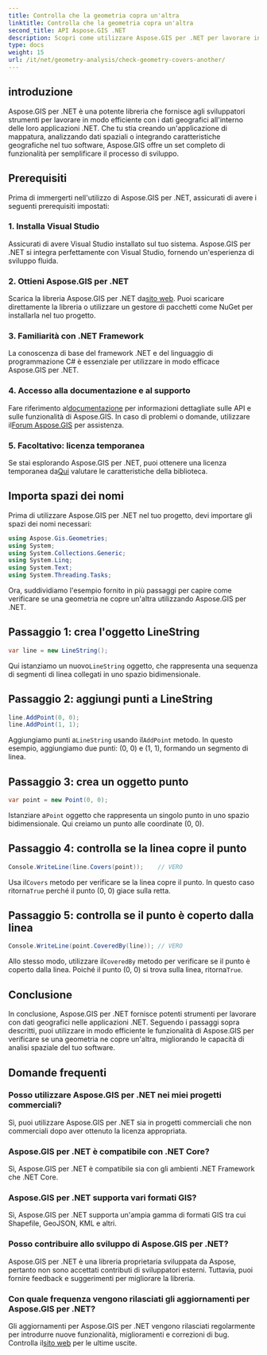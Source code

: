 ```yaml
---
title: Controlla che la geometria copra un'altra
linktitle: Controlla che la geometria copra un'altra
second_title: API Aspose.GIS .NET
description: Scopri come utilizzare Aspose.GIS per .NET per lavorare in modo efficiente con dati geografici, analizzare informazioni spaziali e integrare funzionalità di mappatura nelle tue applicazioni .NET.
type: docs
weight: 15
url: /it/net/geometry-analysis/check-geometry-covers-another/
---
```

## introduzione
Aspose.GIS per .NET è una potente libreria che fornisce agli sviluppatori strumenti per lavorare in modo efficiente con i dati geografici all'interno delle loro applicazioni .NET. Che tu stia creando un'applicazione di mappatura, analizzando dati spaziali o integrando caratteristiche geografiche nel tuo software, Aspose.GIS offre un set completo di funzionalità per semplificare il processo di sviluppo.
## Prerequisiti
Prima di immergerti nell'utilizzo di Aspose.GIS per .NET, assicurati di avere i seguenti prerequisiti impostati:
### 1. Installa Visual Studio
Assicurati di avere Visual Studio installato sul tuo sistema. Aspose.GIS per .NET si integra perfettamente con Visual Studio, fornendo un'esperienza di sviluppo fluida.
### 2. Ottieni Aspose.GIS per .NET
 Scarica la libreria Aspose.GIS per .NET da[sito web](https://releases.aspose.com/gis/net/). Puoi scaricare direttamente la libreria o utilizzare un gestore di pacchetti come NuGet per installarla nel tuo progetto.
### 3. Familiarità con .NET Framework
La conoscenza di base del framework .NET e del linguaggio di programmazione C# è essenziale per utilizzare in modo efficace Aspose.GIS per .NET.
### 4. Accesso alla documentazione e al supporto
 Fare riferimento al[documentazione](https://reference.aspose.com/gis/net/) per informazioni dettagliate sulle API e sulle funzionalità di Aspose.GIS. In caso di problemi o domande, utilizzare il[Forum Aspose.GIS](https://forum.aspose.com/c/gis/33) per assistenza.
### 5. Facoltativo: licenza temporanea
 Se stai esplorando Aspose.GIS per .NET, puoi ottenere una licenza temporanea da[Qui](https://purchase.aspose.com/temporary-license/) valutare le caratteristiche della biblioteca.

## Importa spazi dei nomi
Prima di utilizzare Aspose.GIS per .NET nel tuo progetto, devi importare gli spazi dei nomi necessari:
```csharp
using Aspose.Gis.Geometries;
using System;
using System.Collections.Generic;
using System.Linq;
using System.Text;
using System.Threading.Tasks;
```

Ora, suddividiamo l'esempio fornito in più passaggi per capire come verificare se una geometria ne copre un'altra utilizzando Aspose.GIS per .NET.
## Passaggio 1: crea l'oggetto LineString
```csharp
var line = new LineString();
```
 Qui istanziamo un nuovo`LineString` oggetto, che rappresenta una sequenza di segmenti di linea collegati in uno spazio bidimensionale.
## Passaggio 2: aggiungi punti a LineString
```csharp
line.AddPoint(0, 0);
line.AddPoint(1, 1);
```
 Aggiungiamo punti a`LineString` usando il`AddPoint` metodo. In questo esempio, aggiungiamo due punti: (0, 0) e (1, 1), formando un segmento di linea.
## Passaggio 3: crea un oggetto punto
```csharp
var point = new Point(0, 0);
```
 Istanziare a`Point` oggetto che rappresenta un singolo punto in uno spazio bidimensionale. Qui creiamo un punto alle coordinate (0, 0).
## Passaggio 4: controlla se la linea copre il punto
```csharp
Console.WriteLine(line.Covers(point));    // VERO
```
 Usa il`Covers` metodo per verificare se la linea copre il punto. In questo caso ritorna`True` perché il punto (0, 0) giace sulla retta.
## Passaggio 5: controlla se il punto è coperto dalla linea
```csharp
Console.WriteLine(point.CoveredBy(line)); // VERO
```
Allo stesso modo, utilizzare il`CoveredBy` metodo per verificare se il punto è coperto dalla linea. Poiché il punto (0, 0) si trova sulla linea, ritorna`True`.

## Conclusione
In conclusione, Aspose.GIS per .NET fornisce potenti strumenti per lavorare con dati geografici nelle applicazioni .NET. Seguendo i passaggi sopra descritti, puoi utilizzare in modo efficiente le funzionalità di Aspose.GIS per verificare se una geometria ne copre un'altra, migliorando le capacità di analisi spaziale del tuo software.
## Domande frequenti
### Posso utilizzare Aspose.GIS per .NET nei miei progetti commerciali?
Sì, puoi utilizzare Aspose.GIS per .NET sia in progetti commerciali che non commerciali dopo aver ottenuto la licenza appropriata.
### Aspose.GIS per .NET è compatibile con .NET Core?
Sì, Aspose.GIS per .NET è compatibile sia con gli ambienti .NET Framework che .NET Core.
### Aspose.GIS per .NET supporta vari formati GIS?
Sì, Aspose.GIS per .NET supporta un'ampia gamma di formati GIS tra cui Shapefile, GeoJSON, KML e altri.
### Posso contribuire allo sviluppo di Aspose.GIS per .NET?
Aspose.GIS per .NET è una libreria proprietaria sviluppata da Aspose, pertanto non sono accettati contributi di sviluppatori esterni. Tuttavia, puoi fornire feedback e suggerimenti per migliorare la libreria.
### Con quale frequenza vengono rilasciati gli aggiornamenti per Aspose.GIS per .NET?
 Gli aggiornamenti per Aspose.GIS per .NET vengono rilasciati regolarmente per introdurre nuove funzionalità, miglioramenti e correzioni di bug. Controlla il[sito web](https://releases.aspose.com/gis/net/) per le ultime uscite.